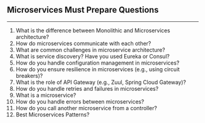 ## Microservices Must Prepare Questions

---

1. What is the difference between Monolithic and Microservices architecture?
2. How do microservices communicate with each other?
3. What are common challenges in microservice architecture?
4. What is service discovery? Have you used Eureka or Consul?
5. How do you handle configuration management in microservices?
6. How do you ensure resilience in microservices (e.g., using circuit breakers)?
7. What is the role of API Gateway (e.g., Zuul, Spring Cloud Gateway)?
8. How do you handle retries and failures in microservices?
9. What is a microservice?
10. How do you handle errors between microservices?
11. How do you call another microservice from a controller?
12. Best Microservices Patterns?
